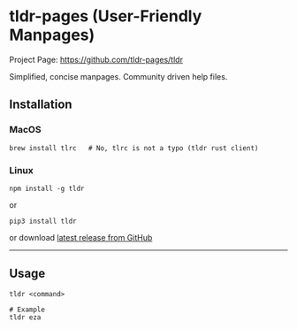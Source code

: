 # tldr-pages (User-Friendly Manpages)

Project Page: https://github.com/tldr-pages/tldr

Simplified, concise manpages.  Community driven help files.

## Installation

### MacOS

```shell
brew install tlrc   # No, tlrc is not a typo (tldr rust client)
```

### Linux

```shell
npm install -g tldr
```

or

```shell
pip3 install tldr
```

or download [latest release from GitHub](https://github.com/tldr-pages/tlrc/releases/)

***

## Usage

```shell
tldr <command>

# Example
tldr eza
```

